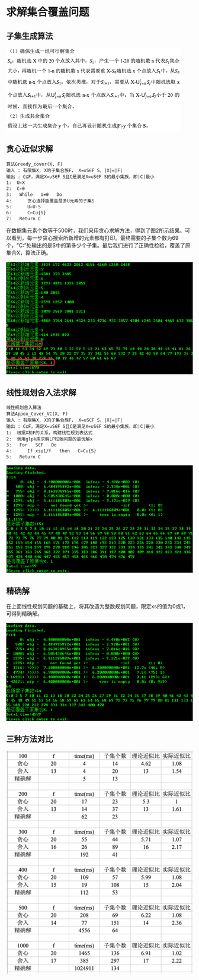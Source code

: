 # 求解集合覆盖问题

## 子集生成算法
![](https://github.com/HuiyanWen/Set_covering_problem/blob/master/pic/QQ20200924-201816.png)

## 贪心近似求解
	算法Greedy_cover(X, F)
	输入 : 有限集X, X的子集合族F， X=∪S∈F S，|X|=|F|
	输出 : C⊆F，满足X=∪S∈F S且C是满足X=∪S∈F S的最小集族，即|C|最小
	1:  U←X
	2:  C←θ
	3:   While   U≠θ   Do
	4:      贪心选择能覆盖最多U元素的子集S
	5:      U←U-S
	6:      C←C∪{S}
	7:   Return C
在数据集元素个数等于500时，我们采用贪心求解方法，得到了图2所示结果。可以看到，每一步贪心搜索所新增的元素都有打印。最终需要的子集个数为69个，“C:”处输出的是S中的第多少个子集。最后我们进行了正确性检验，覆盖了原集合X，算法正确。

![](https://github.com/HuiyanWen/Set_covering_problem/blob/master/pic/%E8%B4%AA%E5%BF%83%E8%BF%91%E4%BC%BC.png)

## 线性规划舍入法求解
	线性规划舍入算法
	算法Appox_Cover_VC(X, F)
	输入 : 有限集X, X的子集合族F， X=∪S∈F S，|X|=|F|
	输出 : C⊆F，满足X=∪S∈F S且C是满足X=∪S∈F S的最小集族，即|C|最小
	1:  根据X和F的关系，构建线性规划表达式
	2:  调用glpk库求解LP松弛问题的最优解x
	3:   For   S∈F   Do
	4:      If xs≥1/f   then   C←C∪{S}
	5:   Return C

![](https://github.com/HuiyanWen/Set_covering_problem/blob/master/pic/%E8%88%8D%E5%85%A5%E6%B3%95.png)

## 精确解
在上面线性规划问题的基础上，将其改造为整数规划问题，限定xs的值为0或1，可得到精确解。

![](https://github.com/HuiyanWen/Set_covering_problem/blob/master/pic/%E7%B2%BE%E7%A1%AE%E8%A7%A3.png)

## 三种方法对比
![](https://github.com/HuiyanWen/Set_covering_problem/blob/master/pic/%E8%BF%91%E4%BC%BC%E6%AF%94%E5%AF%B9%E6%AF%94.png)
